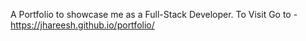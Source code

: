A Portfolio to showcase me as a Full-Stack Developer.
To Visit Go to - https://jhareesh.github.io/portfolio/
